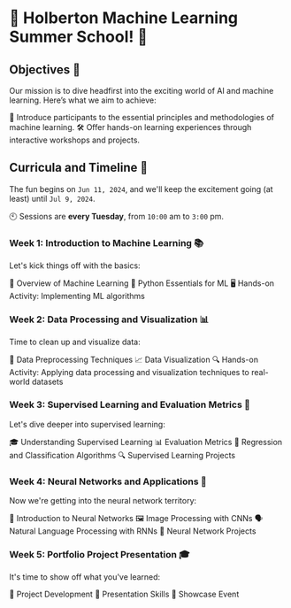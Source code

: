# 🚀 Holberton Machine Learning Summer School! 🤖

## Objectives 🎯

Our mission is to dive headfirst into the exciting world of AI and machine learning. Here’s what we aim to achieve:

🧠 Introduce participants to the essential principles and methodologies of machine learning.
🛠️ Offer hands-on learning experiences through interactive workshops and projects.

## Curricula and Timeline 📅
The fun begins on `Jun 11, 2024`, and we'll keep the excitement going (at least) until `Jul 9, 2024`.

🕙 Sessions are **every Tuesday**, from `10:00` am to `3:00` pm.

### Week 1: Introduction to Machine Learning 📚

Let's kick things off with the basics:

🤔 Overview of Machine Learning
🐍 Python Essentials for ML
🖥️ Hands-on Activity: Implementing ML algorithms

### Week 2: Data Processing and Visualization 📊
Time to clean up and visualize data:

🧹 Data Preprocessing Techniques
📈 Data Visualization
🔍 Hands-on Activity: Applying data processing and visualization techniques to real-world datasets

### Week 3: Supervised Learning and Evaluation Metrics 📏
Let's dive deeper into supervised learning:

🎓 Understanding Supervised Learning
📊 Evaluation Metrics
🤖 Regression and Classification Algorithms
🔍 Supervised Learning Projects

### Week 4: Neural Networks and Applications 🧠
Now we're getting into the neural network territory:

🧠 Introduction to Neural Networks
🖼️ Image Processing with CNNs
🗣️ Natural Language Processing with RNNs
🔨 Neural Network Projects

### Week 5: Portfolio Project Presentation 🎓
It's time to show off what you've learned:

📝 Project Development
🎤 Presentation Skills
🌟 Showcase Event